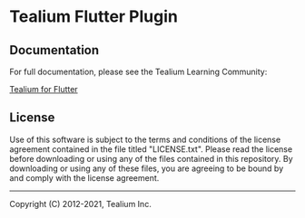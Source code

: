 # Tealium Flutter Plugin

## Documentation
For full documentation, please see the Tealium Learning Community:

[Tealium for Flutter](https://docs.tealium.com/platforms/flutter/)

## License

Use of this software is subject to the terms and conditions of the license agreement contained in the file titled "LICENSE.txt".  Please read the license before downloading or using any of the files contained in this repository. By downloading or using any of these files, you are agreeing to be bound by and comply with the license agreement.


---
Copyright (C) 2012-2021, Tealium Inc.
